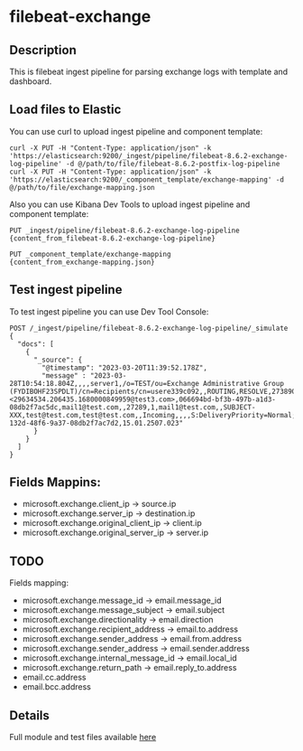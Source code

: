 # filebeat-exchange

## Description

This is filebeat ingest pipeline for parsing exchange logs with template and dashboard.


## Load files to Elastic

You can use curl to upload ingest pipeline and component template:

```
curl -X PUT -H "Content-Type: application/json" -k 'https://elasticsearch:9200/_ingest/pipeline/filebeat-8.6.2-exchange-log-pipeline' -d @/path/to/file/filebeat-8.6.2-postfix-log-pipeline
curl -X PUT -H "Content-Type: application/json" -k 'https://elasticsearch:9200/_component_template/exchange-mapping' -d @/path/to/file/exchange-mapping.json
```

Also you can use Kibana Dev Tools to upload ingest pipeline and component template:

```
PUT _ingest/pipeline/filebeat-8.6.2-exchange-log-pipeline
{content_from_filebeat-8.6.2-exchange-log-pipeline}

PUT _component_template/exchange-mapping
{content_from_exchange-mapping.json}
```

## Test ingest pipeline

To test ingest pipeline you can use Dev Tool Console:

```
POST /_ingest/pipeline/filebeat-8.6.2-exchange-log-pipeline/_simulate
{
  "docs": [
    {
      "_source": {
        "@timestamp": "2023-03-20T11:39:52.178Z",
        "message" : "2023-03-28T10:54:18.804Z,,,,server1,/o=TEST/ou=Exchange Administrative Group (FYDIBOHF23SPDLT)/cn=Recipients/cn=usere339c092,,ROUTING,RESOLVE,27389006448778,<29634534.206435.1680000849959@test3.com>,066694bd-bf3b-497b-a1d3-08db2f7ac5dc,mail1@test.com,,27289,1,mail1@test.com,,SUBJECT-XXX,test@test.com,test@test.com,,Incoming,,,,S:DeliveryPriority=Normal;S:AccountForest=test.com,Email,a785cbe6-132d-48f6-9a37-08db2f7ac7d2,15.01.2507.023"
      }
    }
  ]
}
```

## Fields Mappins:

* microsoft.exchange.client_ip -> source.ip
* microsoft.exchange.server_ip -> destination.ip
* microsoft.exchange.original_client_ip -> client.ip
* microsoft.exchange.original_server_ip -> server.ip

## TODO

Fields mapping:
* microsoft.exchange.message_id -> email.message_id
* microsoft.exchange.message_subject -> email.subject
* microsoft.exchange.directionality -> email.direction
* microsoft.exchange.recipient_address -> email.to.address
* microsoft.exchange.sender_address -> email.from.address
* microsoft.exchange.sender_address -> email.sender.address
* microsoft.exchange.internal_message_id -> email.local_id
* microsoft.exchange.return_path -> email.reply_to.address
* email.cc.address
* email.bcc.address

## Details

Full module and test files available [here](https://github.com/leweafan/beats/tree/ms_exchange/filebeat/module/microsoft)
